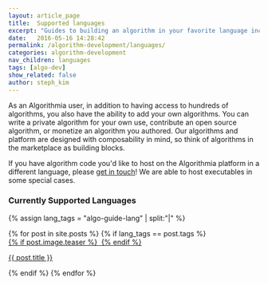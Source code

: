 ```yaml
---
layout: article_page
title:  Supported languages
excerpt: "Guides to building an algorithm in your favorite language including: Python, R, Scala, Rust, Java, Ruby and JavaScript."
date:   2016-05-16 14:28:42
permalink: /algorithm-development/languages/
categories: algorithm-development
nav_children: languages
tags: [algo-dev]
show_related: false
author: steph_kim
---
```


As an Algorithmia user, in addition to having access to hundreds of algorithms, you also have the ability to add your own algorithms. You can write a private algorithm for your own use, contribute an open source algorithm, or monetize an algorithm you authored. Our algorithms and platform are designed with composability in mind, so think of algorithms in the marketplace as building blocks.

If you have algorithm code you'd like to host on the Algorithmia platform in a different language, please <a href="mailto:support@algorithmia.com">get in touch</a>! We are able to host executables in some special cases.

### Currently Supported Languages

{% assign lang_tags = "algo-guide-lang" | split:"|" %}
<div class="lang-tile-container">
  {% for post in site.posts %}
  	{% if lang_tags == post.tags %}
		<div class="col-xs-4 col-sm-3 lang-tile">
	      	<a  href="{{ post.url }}">
		      	{% if post.image.teaser %}
		  			<img  src="{{ site.url }}/images/{{ post.image.teaser }}" alt="" itemprop="image" class="lang-icon">
				{% endif %}
			</a>
			<p class="lg"><a  href="{{ post.url }}">{{ post.title }}</a></p>
		</div>
	{% endif %}
  {% endfor %}
</div>